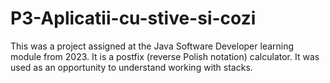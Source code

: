 # P3-Aplicatii-cu-stive-si-cozi

 This was a project assigned at the Java Software Developer learning module from 2023.
 It is a postfix (reverse Polish notation) calculator. It was used as an opportunity to understand working with stacks.
